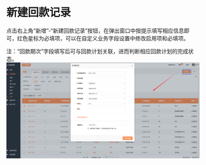 # 新建回款记录

点击右上角“新增”-“新建回款记录”按钮，在弹出窗口中按提示填写相应信息即可，红色星标为必填项，可以在自定义业务字段设置中修改启用项和必填项。

注：“回款期次”字段填写后可与回款计划关联，进而判断相应回款计划的完成状态。![](/assets/lix新建回款记录.png)

